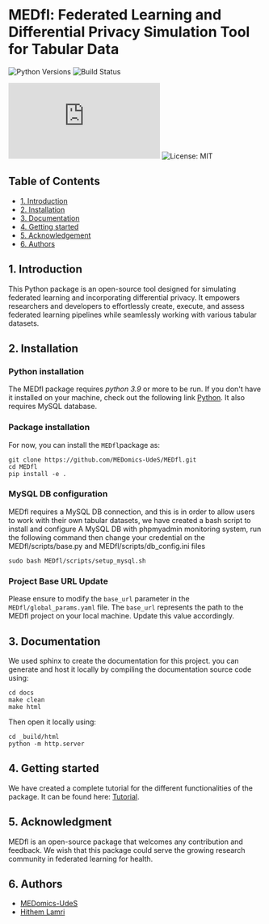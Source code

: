 # MEDfl: Federated Learning and Differential Privacy Simulation Tool for Tabular Data
![Python Versions](https://img.shields.io/badge/python-3.9-blue)
![Build Status](https://travis-ci.org/MEDomics-UdeS/MEDfl.svg?branch=main)

![GitHub contributors](https://img.shields.io/github/contributors/scottydocs/README-template.md)
![License: MIT](https://img.shields.io/badge/license-MIT-green)



## Table of Contents
  * [1. Introduction](#1-introduction)
  * [2. Installation](#2-installation)
  * [3. Documentation](#3-documentation)
  * [4. Getting started](#4-Getting-started)
  * [5. Acknowledgement](#5-acknowledgement)
  * [6. Authors](#6-authors)

## 1. Introduction
This Python package is an open-source tool designed for simulating federated learning and incorporating differential privacy. It empowers researchers and developers to effortlessly create, execute, and assess federated learning pipelines while seamlessly working with various tabular datasets.


## 2. Installation

### Python installation
The MEDfl package requires *python 3.9* or more to be run. If you don't have it installed  on your machine, check out the following link [Python](https://www.python.org/downloads/).
It also requires MySQL database.

### Package installation
For now, you can  install the ``MEDfl``package as:
```
git clone https://github.com/MEDomics-UdeS/MEDfl.git
cd MEDfl
pip install -e .
```
### MySQL DB configuration
MEDfl requires a MySQL DB connection, and this is in order to allow users to work with their own tabular datasets,  we have created a bash script to install and configure A MySQL DB with phpmyadmin monitoring system, run the following command then change your credential on the MEDfl/scripts/base.py and MEDfl/scripts/db_config.ini files
```
sudo bash MEDfl/scripts/setup_mysql.sh
```

### Project Base URL Update
Please ensure to modify the `base_url` parameter in the `MEDfl/global_params.yaml` file. The `base_url` represents the path to the MEDfl project on your local machine. Update this value accordingly.

## 3. Documentation
We used sphinx to create the documentation for this project.  you can generate and host it locally by compiling the documentation source code using:
```
cd docs
make clean
make html
```

Then open it locally using:

```
cd _build/html
python -m http.server
```

## 4. Getting started
We have created a complete tutorial for the different functionalities of the package. It can be found here: [Tutorial](https://github.com/MEDomics-UdeS/MEDfl/blob/main/notebooks/First_Tuto.ipynb).


## 5. Acknowledgment
MEDfl is an open-source package that welcomes any contribution and feedback. We wish that this package could serve the growing research community in federated learning for health.

## 6. Authors
* [MEDomics-UdeS](https://www.medomics-udes.org/en/)
* [Hithem Lamri](https://github.com/HaithemLamri)

